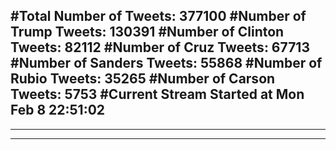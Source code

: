 #Total Number of Tweets: 377100 
#Number of Trump Tweets: 130391
#Number of Clinton Tweets: 82112
#Number of Cruz Tweets: 67713
#Number of Sanders Tweets: 55868
#Number of Rubio Tweets: 35265
#Number of Carson Tweets: 5753
#Current Stream Started at Mon Feb  8 22:51:02
---
---
---

